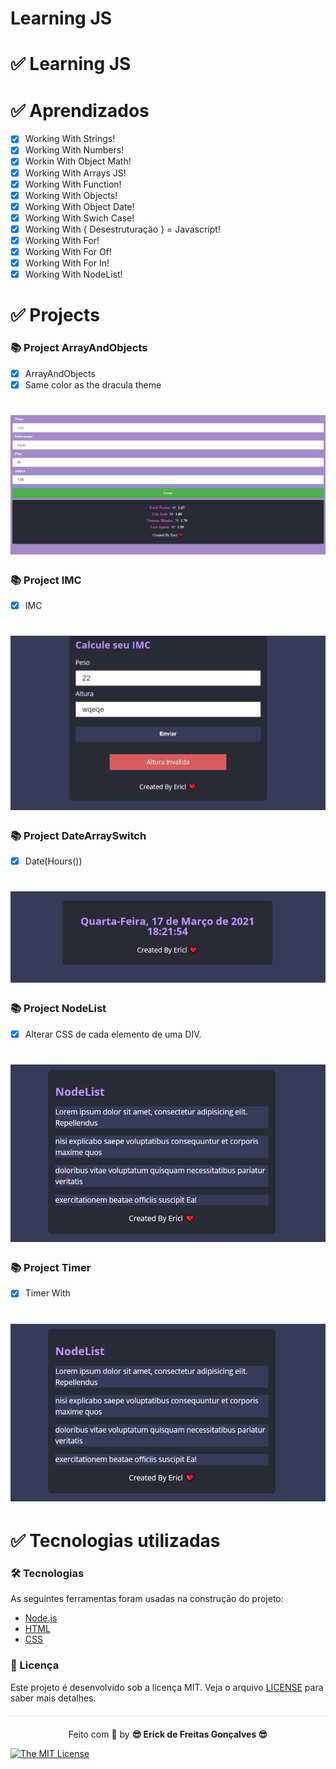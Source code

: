 # Learning JS 
  

 # ✅ Learning JS 
 
  

#  ✅ Aprendizados

- [x] Working With Strings!
- [x] Working With Numbers!
- [x] Workin With Object Math!
- [x] Working With Arrays JS!
- [x] Working With Function!
- [x] Working With Objects!
- [x] Working With Object Date!
- [x] Working With Swich Case!
- [x] Working With { Desestruturação } = Javascript!
- [x] Working With For!
- [x] Working With For Of!
- [x] Working With For In!
- [x] Working With NodeList!

# ✅ Projects

### 📚 Project ArrayAndObjects

- [x] ArrayAndObjects
- [x] Same color as the dracula theme 

<h1 align="center">
  <img src=assets/ArrayAndObjects.png />
</h1>

### 📚 Project IMC

- [x] IMC
<h1 align="center">
  <img src=assets/IMC.png />
</h1>

### 📚 Project DateArraySwitch

- [x] Date(Hours())

<h1 align="center">
  <img src=assets/ArrayDateSwitch.gif />
</h1>

### 📚 Project NodeList

- [x] Alterar CSS de cada elemento de uma DIV.

<h1 align="center">
  <img src=assets/NodeList.png />
</h1>

### 📚 Project Timer

- [x] Timer With

<h1 align="center">
  <img src=assets/NodeList.png />
</h1>

# ✅ Tecnologias utilizadas

### 🛠 Tecnologias

As seguintes ferramentas foram usadas na construção do projeto:


- [Node.js](https://nodejs.org/en/)
- [HTML](https://developer.mozilla.org/pt-BR/docs/Web/HTML)
- [CSS](https://www.w3schools.com/css/css_intro.asp)

         

### :memo: Licença

Este projeto é desenvolvido sob a licença MIT. Veja o arquivo [LICENSE](LICENSE.md) para saber mais detalhes.

<p align="center" style="margin-top: 20px; border-top: 1px solid #eee; padding-top: 20px;">Feito com 💙 by <strong>  😎 Erick de Freitas Gonçalves 😎 </strong> </p>

 
[![The MIT License](https://img.shields.io/badge/license-MIT-green.svg?style=flat-square)](http://github.com/jvictorfarias/gobarber/LICENSE.md)
